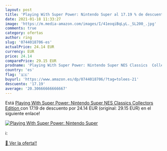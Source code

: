 ```yaml
---
layout: post
title: 'Playing With Super Power: Nintendo Super al 17.19 % de descuento'
date: 2021-01-18 11:33:27
image: 'https://m.media-amazon.com/images/I/41eoqiBqLyL._SL200_.jpg'
comments: true
category: ofertas
author: ring
slug: '0744018706-es'
actualPrice: 24.14 EUR
currency: EUR
price: 24.14
comparePrice: 29.15 EUR
prodname: 'Playing With Super Power: Nintendo Super NES Classics  Collectors Edition '
country: 'es'
flag: '🇪🇸'
buyurl: 'https://www.amazon.es/dp/0744018706/?tag=tolees-21'
descuento: '17.19'
average: '20.30666666666667'
---
```


Está [Playing With Super Power: Nintendo Super NES Classics  Collectors Edition ](https://www.amazon.es/dp/0744018706/?tag=tolees-21) con 17.19 de descuento por 24.14 EUR (original: 29.15 EUR) en el siguiente enlace!

[![Playing With Super Power: Nintendo Super](https://m.media-amazon.com/images/I/41eoqiBqLyL._SL200_.jpg)](https://www.amazon.es/dp/0744018706/?tag=tolees-21)

ℹ️:


[🛒 Ver la oferta!!](https://www.amazon.es/dp/0744018706/?tag=tolees-21)

